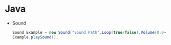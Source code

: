# Java
  - Sound
      ```java
      Sound Example = new Sound("Sound Path",Loop(true/false),Volume(0.0~1));
      Example.playSound();
      ```
